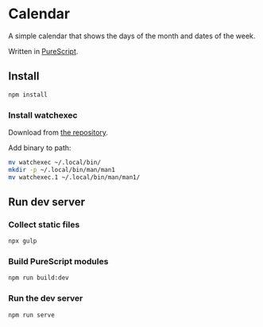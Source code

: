 # Calendar

A simple calendar that shows the days of the month and
dates of the week.

Written in [PureScript](https://github.com/purescript/purescript).

## Install 

```bash
npm install
```

### Install watchexec

Download from [the repository](https://github.com/watchexec/watchexec).

Add binary to path:

```bash
mv watchexec ~/.local/bin/
mkdir -p ~/.local/bin/man/man1
mv watchexec.1 ~/.local/bin/man/man1/
```

## Run dev server


### Collect static files

```bash
npx gulp
```

### Build PureScript modules

```bash
npm run build:dev
```

### Run the dev server

```bash
npm run serve
```
